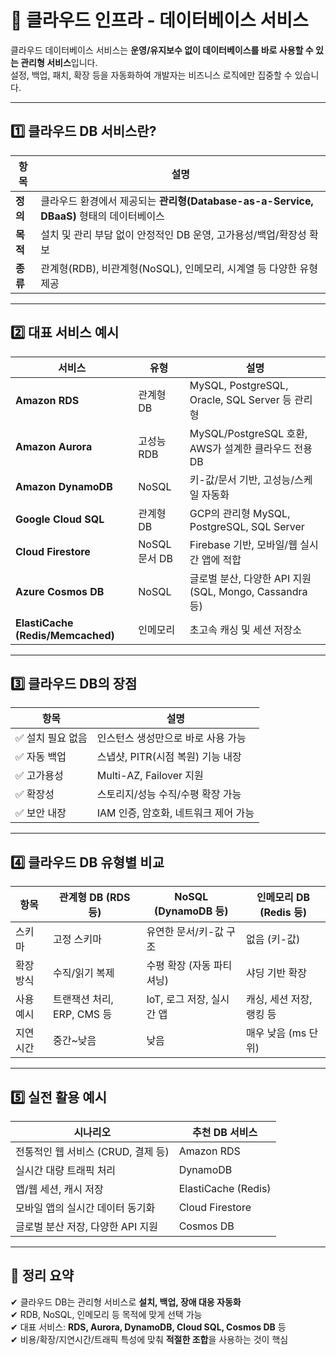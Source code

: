 # 🧭 클라우드 인프라 - 데이터베이스 서비스

클라우드 데이터베이스 서비스는 **운영/유지보수 없이 데이터베이스를 바로 사용할 수 있는 관리형 서비스**입니다.  
설정, 백업, 패치, 확장 등을 자동화하여 개발자는 비즈니스 로직에만 집중할 수 있습니다.

---

## 1️⃣ 클라우드 DB 서비스란?

| 항목     | 설명 |
|----------|------|
| **정의** | 클라우드 환경에서 제공되는 **관리형(Database-as-a-Service, DBaaS)** 형태의 데이터베이스 |
| **목적** | 설치 및 관리 부담 없이 안정적인 DB 운영, 고가용성/백업/확장성 확보 |
| **종류** | 관계형(RDB), 비관계형(NoSQL), 인메모리, 시계열 등 다양한 유형 제공 |

---

## 2️⃣ 대표 서비스 예시

| 서비스              | 유형           | 설명 |
|---------------------|----------------|------|
| **Amazon RDS**       | 관계형 DB      | MySQL, PostgreSQL, Oracle, SQL Server 등 관리형 |
| **Amazon Aurora**    | 고성능 RDB     | MySQL/PostgreSQL 호환, AWS가 설계한 클라우드 전용 DB |
| **Amazon DynamoDB**  | NoSQL          | 키-값/문서 기반, 고성능/스케일 자동화 |
| **Google Cloud SQL** | 관계형 DB      | GCP의 관리형 MySQL, PostgreSQL, SQL Server |
| **Cloud Firestore**  | NoSQL 문서 DB  | Firebase 기반, 모바일/웹 실시간 앱에 적합 |
| **Azure Cosmos DB**  | NoSQL          | 글로벌 분산, 다양한 API 지원 (SQL, Mongo, Cassandra 등) |
| **ElastiCache (Redis/Memcached)** | 인메모리 | 초고속 캐싱 및 세션 저장소 |

---

## 3️⃣ 클라우드 DB의 장점

| 항목       | 설명 |
|------------|------|
| ✅ 설치 필요 없음 | 인스턴스 생성만으로 바로 사용 가능 |
| ✅ 자동 백업  | 스냅샷, PITR(시점 복원) 기능 내장 |
| ✅ 고가용성    | Multi-AZ, Failover 지원 |
| ✅ 확장성      | 스토리지/성능 수직/수평 확장 가능 |
| ✅ 보안 내장   | IAM 인증, 암호화, 네트워크 제어 가능 |

---

## 4️⃣ 클라우드 DB 유형별 비교

| 항목         | 관계형 DB (RDS 등)         | NoSQL (DynamoDB 등)         | 인메모리 DB (Redis 등)     |
|--------------|----------------------------|------------------------------|-----------------------------|
| 스키마       | 고정 스키마                 | 유연한 문서/키-값 구조         | 없음 (키-값)                  |
| 확장 방식     | 수직/읽기 복제              | 수평 확장 (자동 파티셔닝)       | 샤딩 기반 확장                |
| 사용 예시     | 트랜잭션 처리, ERP, CMS 등   | IoT, 로그 저장, 실시간 앱       | 캐싱, 세션 저장, 랭킹 등       |
| 지연시간      | 중간~낮음                   | 낮음                           | 매우 낮음 (ms 단위)           |

---

## 5️⃣ 실전 활용 예시

| 시나리오                          | 추천 DB 서비스 |
|----------------------------------|----------------|
| 전통적인 웹 서비스 (CRUD, 결제 등) | Amazon RDS     |
| 실시간 대량 트래픽 처리             | DynamoDB       |
| 앱/웹 세션, 캐시 저장               | ElastiCache (Redis) |
| 모바일 앱의 실시간 데이터 동기화     | Cloud Firestore |
| 글로벌 분산 저장, 다양한 API 지원    | Cosmos DB      |

---

## 🎯 정리 요약

✔ 클라우드 DB는 관리형 서비스로 **설치, 백업, 장애 대응 자동화**  
✔ RDB, NoSQL, 인메모리 등 목적에 맞게 선택 가능  
✔ 대표 서비스: **RDS, Aurora, DynamoDB, Cloud SQL, Cosmos DB** 등  
✔ 비용/확장/지연시간/트래픽 특성에 맞춰 **적절한 조합**을 사용하는 것이 핵심

